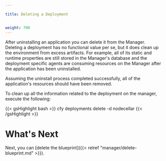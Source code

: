 ```yaml
---

title: Deleting a Deployment


weight: 700
---
```


After uninstalling an application you can delete it from the Manager. Deleting a deployment has no functional value per se, but it does clean up the environment from excess artifacts. For example, all of its static and runtime properties are still stored in the Manager's database and the deployment specific agents are consuming resources on the Manager after the application has been uninstalled.

Assuming the uninstall process completed successfully, all of the application's resources should have been removed.

To clean up all the information related to the deployment on the manager, execute the following:

{{< gsHighlight  bash >}}
cfy deployments delete -d nodecellar
{{< /gsHighlight >}}

# What's Next

Next, you can [delete the blueprint]({{< relref "manager/delete-blueprint.md" >}}).
